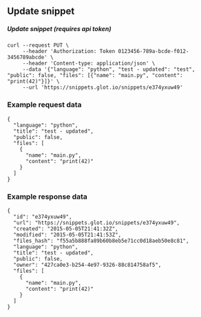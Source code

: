 ## Update snippet


##### Update snippet (requires api token)
    curl --request PUT \
         --header 'Authorization: Token 0123456-789a-bcde-f012-3456789abcde' \
         --header 'Content-type: application/json' \
         --data '{"language": "python", "test - updated": "test", "public": false, "files": [{"name": "main.py", "content": "print(42)"}]}' \
         --url 'https://snippets.glot.io/snippets/e374yxuw49'

### Example request data
    {
      "language": "python",
      "title": "test - updated",
      "public": false,
      "files": [
        {
          "name": "main.py",
          "content": "print(42)"
        }
      ]
    }

### Example response data
    {
      "id": "e374yxuw49",
      "url": "https://snippets.glot.io/snippets/e374yxuw49",
      "created": "2015-05-05T21:41:32Z",
      "modified": "2015-05-05T21:41:53Z",
      "files_hash": "f55a5b888fa89b60b8eb5e71cc0d18aeb50e8c81",
      "language": "python",
      "title": "test - updated",
      "public": false,
      "owner": "427ca0e3-b254-4e97-9326-88c814758af5",
      "files": [
        {
          "name": "main.py",
          "content": "print(42)"
        }
      ]
    }
